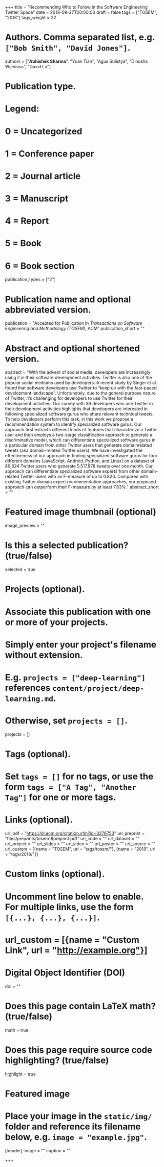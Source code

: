 +++
title = "Recommending Who to Follow in the Software Engineering Twitter Space"
date = 2018-09-27T00:00:00
draft = false
tags = ["TOSEM", "2018"]
tags_weight = 22

# Authors. Comma separated list, e.g. `["Bob Smith", "David Jones"]`.
authors = ["**Abhishek Sharma**", "Yuan Tian", "Agus Sulistya", "Dinusha Wijedasa", "David Lo"]

# Publication type.
# Legend:
# 0 = Uncategorized
# 1 = Conference paper
# 2 = Journal article
# 3 = Manuscript
# 4 = Report
# 5 = Book
# 6 = Book section
publication_types = ["2"]

# Publication name and optional abbreviated version.
publication = "Accepted for Publication In *Transactions on Software Engineering and Methodology (TOSEM)*, ACM"
publication_short = ""

# Abstract and optional shortened version.
abstract = "With the advent of social media, developers are increasingly using it in their software development activities. Twitter is also one of the popular social mediums used by developers. A recent study by Singer et al. found that software developers use Twitter to “keep up with the fast-paced development landscape”. Unfortunately, due to the general purpose nature of Twitter, it’s challenging for developers to use Twitter for their development activities. Our survey with 36 developers who use Twitter in their development activities highlights that developers are interested in following specialized software gurus who share relevant technical tweets. To help developers perform this task, in this work we propose a recommendation system to identify specialized software gurus. Our approach first extracts different kinds of features that characterize a Twitter user and then employs a two-stage classification approach to generate a discriminative model, which can differentiate specialized software gurus in a particular domain from other Twitter users that generate domainrelated tweets (aka domain-related Twitter users). We have investigated the effectiveness of our approach in finding specialized software gurus for four different domains (JavaScript, Android, Python, and Linux) on a dataset of 86,824 Twitter users who generate 5,517,878 tweets over one month. Our approach can differentiate specialized software experts from other domain-related Twitter users with an F-measure of up to 0.820. Compared with existing Twitter domain expert recommendation approaches, our proposed approach can outperform their F-measure by at least 7.63%."
abstract_short = ""

# Featured image thumbnail (optional)
image_preview = ""

# Is this a selected publication? (true/false)
selected = true

# Projects (optional).
#   Associate this publication with one or more of your projects.
#   Simply enter your project's filename without extension.
#   E.g. `projects = ["deep-learning"]` references `content/project/deep-learning.md`.
#   Otherwise, set `projects = []`.
projects = []

# Tags (optional).
#   Set `tags = []` for no tags, or use the form `tags = ["A Tag", "Another Tag"]` for one or more tags.


# Links (optional).
url_pdf = "https://dl.acm.org/citation.cfm?id=3276753"
url_preprint = "files/preprints/tosem18preprint.pdf"
url_code = ""
url_dataset = ""
url_project = ""
url_slides = ""
url_video = ""
url_poster = ""
url_source = ""
url_custom = [{name = "TOSEM", url = "tags/tosem/"},
              {name = "2018", url = "tags/2018/"}]


# Custom links (optional).
#   Uncomment line below to enable. For multiple links, use the form `[{...}, {...}, {...}]`.
# url_custom = [{name = "Custom Link", url = "http://example.org"}]

# Digital Object Identifier (DOI)
doi = ""

# Does this page contain LaTeX math? (true/false)
math = true

# Does this page require source code highlighting? (true/false)
highlight = true

# Featured image
# Place your image in the `static/img/` folder and reference its filename below, e.g. `image = "example.jpg"`.
[header]
image = ""
caption = ""

+++

